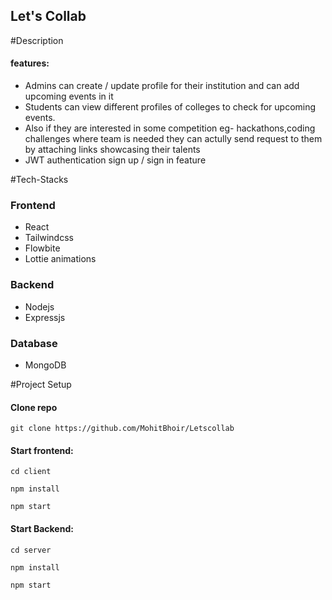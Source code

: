 
## **Let's Collab**


#Description

#### features:
* Admins can create / update  profile for their institution and can add upcoming events in it
* Students can view different profiles of colleges to check for upcoming events.
* Also if they are interested in some competition eg- hackathons,coding challenges where team is needed they can actully send
  request to them by attaching links showcasing their talents
* JWT authentication sign up / sign in feature


#Tech-Stacks
### Frontend
* React
* Tailwindcss
* Flowbite
* Lottie animations

### Backend
* Nodejs
* Expressjs

### Database
* MongoDB


#Project Setup

#### Clone repo 
`git clone https://github.com/MohitBhoir/Letscollab`

#### Start frontend:

`cd client`

`npm install`

`npm start`

#### Start Backend: 

`cd server`

`npm install`

`npm start`
